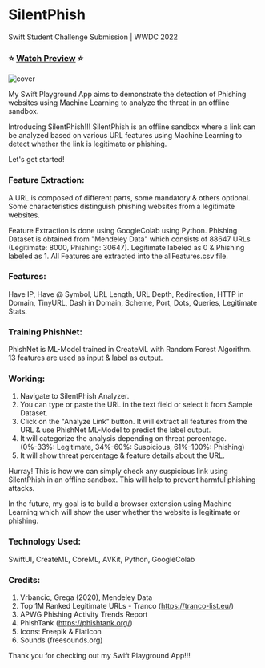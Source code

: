 # SilentPhish
Swift Student Challenge Submission | WWDC 2022

### ⭐ [Watch Preview](https://youtu.be/BotDcUJ1RRo) ⭐
![cover](https://user-images.githubusercontent.com/39642060/166147824-4068020b-8bcf-4628-8a92-54d13d6502ee.png)

My Swift Playground App aims to demonstrate the detection of Phishing websites using Machine Learning to analyze the threat in an offline sandbox.

Introducing SilentPhish!!! SilentPhish is an offline sandbox where a link can be analyzed based on various URL features using Machine Learning to detect whether the link is legitimate or phishing.

Let's get started!

### Feature Extraction:
A URL is composed of different parts, some mandatory & others optional. Some characteristics distinguish phishing websites from a legitimate websites.

Feature Extraction is done using GoogleColab using Python. Phishing Dataset is obtained from "Mendeley Data" which consists of 88647 URLs (Legitimate: 8000, Phishing: 30647). Legitimate labeled as 0 & Phishing labeled as 1. All Features are extracted into the allFeatures.csv file.

### Features:
Have IP, Have @ Symbol, URL Length, URL Depth, Redirection, HTTP in Domain, TinyURL, Dash in Domain, Scheme, Port, Dots, Queries, Legitimate Stats. 

### Training PhishNet:
PhishNet is ML-Model trained in CreateML with Random Forest Algorithm. 
13 features are used as input & label as output. 

### Working:
1) Navigate to SilentPhish Analyzer.
2) You can type or paste the URL in the text field or select it from Sample Dataset.
3) Click on the "Analyze Link" button. It will extract all features from the URL & use PhishNet ML-Model to predict the label output.
7) It will categorize the analysis depending on threat percentage. (0%-33%: Legitimate, 34%-60%: Suspicious, 61%-100%: Phishing)
7) It will show threat percentage & feature details about the URL.

Hurray! This is how we can simply check any suspicious link using SilentPhish in an offline sandbox. This will help to prevent harmful phishing attacks. 

In the future, my goal is to build a browser extension using Machine Learning which will show the user whether the website is legitimate or phishing.

### Technology Used:
SwiftUI, CreateML, CoreML, AVKit, Python, GoogleColab

### Credits:
1) Vrbancic, Grega (2020), Mendeley Data
2) Top 1M Ranked Legitimate URLs - Tranco (https://tranco-list.eu/)
3) APWG Phishing Activity Trends Report
4) PhishTank (https://phishtank.org/)
5) Icons: Freepik & FlatIcon
6) Sounds (freesounds.org)

Thank you for checking out my Swift Playground App!!!

